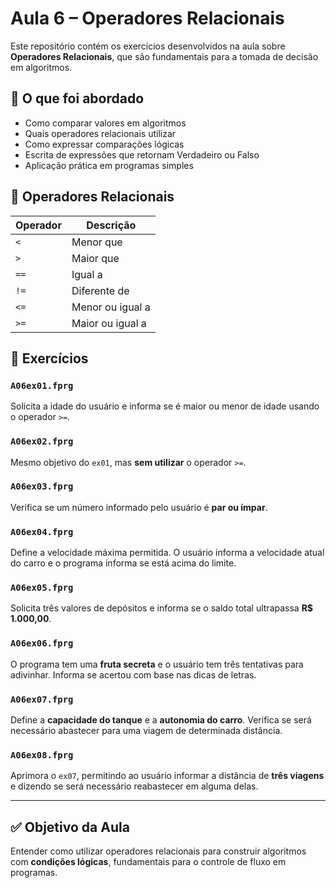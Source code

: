 # Aula 6 – Operadores Relacionais

Este repositório contém os exercícios desenvolvidos na aula sobre **Operadores Relacionais**, que são fundamentais para a tomada de decisão em algoritmos.

## 🧠 O que foi abordado

- Como comparar valores em algoritmos
- Quais operadores relacionais utilizar
- Como expressar comparações lógicas
- Escrita de expressões que retornam Verdadeiro ou Falso
- Aplicação prática em programas simples

## 🔧 Operadores Relacionais

| Operador | Descrição                         |
|----------|-----------------------------------|
| `<`      | Menor que                         |
| `>`      | Maior que                         |
| `==`     | Igual a                           |
| `!=`     | Diferente de                      |
| `<=`     | Menor ou igual a                  |
| `>=`     | Maior ou igual a                  |

## 🧪 Exercícios

### `A06ex01.fprg`
Solicita a idade do usuário e informa se é maior ou menor de idade usando o operador `>=`.

### `A06ex02.fprg`
Mesmo objetivo do `ex01`, mas **sem utilizar** o operador `>=`.

### `A06ex03.fprg`
Verifica se um número informado pelo usuário é **par ou ímpar**.

### `A06ex04.fprg`
Define a velocidade máxima permitida. O usuário informa a velocidade atual do carro e o programa informa se está acima do limite.

### `A06ex05.fprg`
Solicita três valores de depósitos e informa se o saldo total ultrapassa **R$ 1.000,00**.

### `A06ex06.fprg`
O programa tem uma **fruta secreta** e o usuário tem três tentativas para adivinhar. Informa se acertou com base nas dicas de letras.

### `A06ex07.fprg`
Define a **capacidade do tanque** e a **autonomia do carro**. Verifica se será necessário abastecer para uma viagem de determinada distância.

### `A06ex08.fprg`
Aprimora o `ex07`, permitindo ao usuário informar a distância de **três viagens** e dizendo se será necessário reabastecer em alguma delas.

---

## ✅ Objetivo da Aula

Entender como utilizar operadores relacionais para construir algoritmos com **condições lógicas**, fundamentais para o controle de fluxo em programas.

